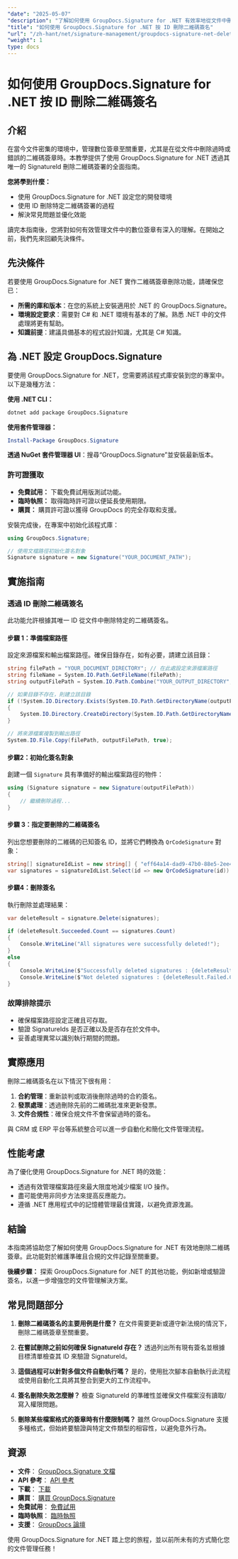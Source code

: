 ```yaml
---
"date": "2025-05-07"
"description": "了解如何使用 GroupDocs.Signature for .NET 有效率地從文件中刪除二維碼簽章。按照我們的逐步指南，實現無縫簽名管理。"
"title": "如何使用 GroupDocs.Signature for .NET 按 ID 刪除二維碼簽名"
"url": "/zh-hant/net/signature-management/groupdocs-signature-net-delete-qr-code-signatures/"
"weight": 1
type: docs
---
```

# 如何使用 GroupDocs.Signature for .NET 按 ID 刪除二維碼簽名

## 介紹

在當今文件密集的環境中，管理數位簽章至關重要，尤其是在從文件中刪除過時或錯誤的二維碼簽章時。本教學提供了使用 GroupDocs.Signature for .NET 透過其唯一的 SignatureId 刪除二維碼簽署的全面指南。

**您將學到什麼：**
- 使用 GroupDocs.Signature for .NET 設定您的開發環境
- 使用 ID 刪除特定二維碼簽署的過程
- 解決常見問題並優化效能

讀完本指南後，您將對如何有效管理文件中的數位簽章有深入的理解。在開始之前，我們先來回顧先決條件。

## 先決條件

若要使用 GroupDocs.Signature for .NET 實作二維碼簽章刪除功能，請確保您已：
- **所需的庫和版本**：在您的系統上安裝適用於 .NET 的 GroupDocs.Signature。
- **環境設定要求**：需要對 C# 和 .NET 環境有基本的了解。熟悉 .NET 中的文件處理將更有幫助。
- **知識前提**：建議具備基本的程式設計知識，尤其是 C# 知識。

## 為 .NET 設定 GroupDocs.Signature

要使用 GroupDocs.Signature for .NET，您需要將該程式庫安裝到您的專案中。以下是幾種方法：

**使用 .NET CLI：**
```bash
dotnet add package GroupDocs.Signature
```

**使用套件管理器：**
```powershell
Install-Package GroupDocs.Signature
```

**透過 NuGet 套件管理器 UI**：搜尋“GroupDocs.Signature”並安裝最新版本。

### 許可證獲取
- **免費試用：** 下載免費試用版測試功能。
- **臨時執照：** 取得臨時許可證以便延長使用期限。
- **購買：** 購買許可證以獲得 GroupDocs 的完全存取和支援。

安裝完成後，在專案中初始化該程式庫：
```csharp
using GroupDocs.Signature;

// 使用文檔路徑初始化簽名對象
Signature signature = new Signature("YOUR_DOCUMENT_PATH");
```

## 實施指南

### 透過 ID 刪除二維碼簽名

此功能允許根據其唯一 ID 從文件中刪除特定的二維碼簽名。

#### 步驟 1：準備檔案路徑
設定來源檔案和輸出檔案路徑。確保目錄存在，如有必要，請建立該目錄：
```csharp
string filePath = "YOUR_DOCUMENT_DIRECTORY"; // 在此處設定來源檔案路徑
string fileName = System.IO.Path.GetFileName(filePath);
string outputFilePath = System.IO.Path.Combine("YOUR_OUTPUT_DIRECTORY", "DeleteQRCodeById", fileName);

// 如果目錄不存在，則建立該目錄
if (!System.IO.Directory.Exists(System.IO.Path.GetDirectoryName(outputFilePath)))
{
    System.IO.Directory.CreateDirectory(System.IO.Path.GetDirectoryName(outputFilePath));
}

// 將來源檔案複製到輸出路徑
System.IO.File.Copy(filePath, outputFilePath, true);
```

#### 步驟2：初始化簽名對象
創建一個 `Signature` 具有準備好的輸出檔案路徑的物件：
```csharp
using (Signature signature = new Signature(outputFilePath))
{
    // 繼續刪除過程...
}
```

#### 步驟 3：指定要刪除的二維碼簽名
列出您想要刪除的二維碼的已知簽名 ID，並將它們轉換為 `QrCodeSignature` 對象：
```csharp
string[] signatureIdList = new string[] { "eff64a14-dad9-47b0-88e5-2ee4e3604e71" };
var signatures = signatureIdList.Select(id => new QrCodeSignature(id)).ToList();
```

#### 步驟4：刪除簽名
執行刪除並處理結果：
```csharp
var deleteResult = signature.Delete(signatures);

if (deleteResult.Succeeded.Count == signatures.Count)
{
    Console.WriteLine("All signatures were successfully deleted!");
}
else
{
    Console.WriteLine($"Successfully deleted signatures : {deleteResult.Succeeded.Count}");
    Console.WriteLine($"Not deleted signatures : {deleteResult.Failed.Count}");
}
```

### 故障排除提示
- 確保檔案路徑設定正確且可存取。
- 驗證 SignatureIds 是否正確以及是否存在於文件中。
- 妥善處理異常以識別執行期間的問題。

## 實際應用

刪除二維碼簽名在以下情況下很有用：
1. **合約管理**：重新談判或取消後刪除過時的合約簽名。
2. **發票處理**：透過刪除先前的二維碼批准來更新發票。
3. **文件合規性**：確保合規文件不會保留過時的簽名。

與 CRM 或 ERP 平台等系統整合可以進一步自動化和簡化文件管理流程。

## 性能考慮
為了優化使用 GroupDocs.Signature for .NET 時的效能：
- 透過有效管理檔案路徑來最大限度地減少檔案 I/O 操作。
- 盡可能使用非同步方法來提高反應能力。
- 遵循 .NET 應用程式中的記憶體管理最佳實踐，以避免資源洩漏。

## 結論
本指南將協助您了解如何使用 GroupDocs.Signature for .NET 有效地刪除二維碼簽章。此功能對於維護準確且合規的文件記錄至關重要。

**後續步驟：**
探索 GroupDocs.Signature for .NET 的其他功能，例如新增或驗證簽名，以進一步增強您的文件管理解決方案。

## 常見問題部分

1. **刪除二維碼簽名的主要用例是什麼？**
   在文件需要更新或遵守新法規的情況下，刪除二維碼簽章至關重要。

2. **在嘗試刪除之前如何確保 SignatureId 存在？**
   透過列出所有現有簽名並根據目標清單檢查其 ID 來驗證 SignatureId。

3. **這個過程可以針對多個文件自動執行嗎？**
   是的，使用批次腳本自動執行此流程或使用自動化工具將其整合到更大的工作流程中。

4. **簽名刪除失敗怎麼辦？**
   檢查 SignatureId 的準確性並確保文件檔案沒有讀取/寫入權限問題。

5. **刪除某些檔案格式的簽章時有什麼限制嗎？**
   雖然 GroupDocs.Signature 支援多種格式，但始終要驗證與特定文件類型的相容性，以避免意外行為。

## 資源
- **文件**： [GroupDocs.Signature 文檔](https://docs.groupdocs.com/signature/net/)
- **API 參考**： [API 參考](https://reference.groupdocs.com/signature/net/)
- **下載**： [下載](https://releases.groupdocs.com/signature/net/)
- **購買**： [購買 GroupDocs.Signature](https://purchase.groupdocs.com/buy)
- **免費試用**： [免費試用](https://releases.groupdocs.com/signature/net/)
- **臨時執照**： [臨時執照](https://purchase.groupdocs.com/temporary-license/)
- **支援**： [GroupDocs 論壇](https://forum.groupdocs.com/c/signature/)

使用 GroupDocs.Signature for .NET 踏上您的旅程，並以前所未有的方式簡化您的文件管理任務！